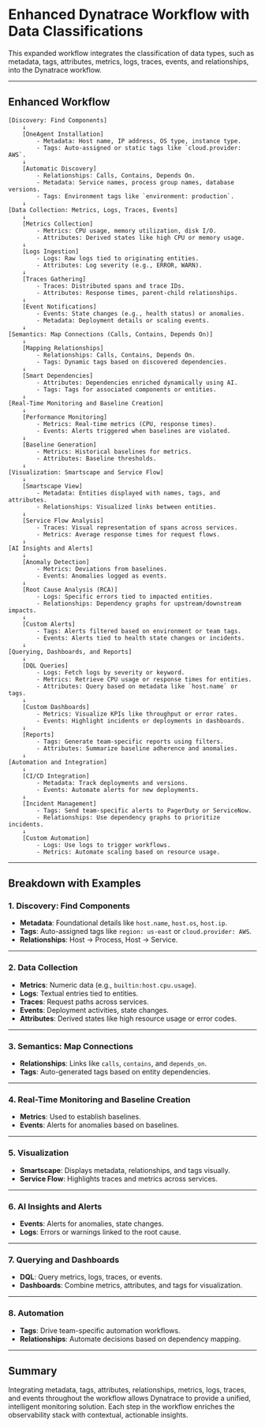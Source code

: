 
# **Enhanced Dynatrace Workflow with Data Classifications**

This expanded workflow integrates the classification of data types, such as metadata, tags, attributes, metrics, logs, traces, events, and relationships, into the Dynatrace workflow.

---

## **Enhanced Workflow**

```
[Discovery: Find Components]
    ↓
    [OneAgent Installation]
        - Metadata: Host name, IP address, OS type, instance type.
        - Tags: Auto-assigned or static tags like `cloud.provider: AWS`.
    ↓
    [Automatic Discovery]
        - Relationships: Calls, Contains, Depends On.
        - Metadata: Service names, process group names, database versions.
        - Tags: Environment tags like `environment: production`.
    ↓
[Data Collection: Metrics, Logs, Traces, Events]
    ↓
    [Metrics Collection]
        - Metrics: CPU usage, memory utilization, disk I/O.
        - Attributes: Derived states like high CPU or memory usage.
    ↓
    [Logs Ingestion]
        - Logs: Raw logs tied to originating entities.
        - Attributes: Log severity (e.g., ERROR, WARN).
    ↓
    [Traces Gathering]
        - Traces: Distributed spans and trace IDs.
        - Attributes: Response times, parent-child relationships.
    ↓
    [Event Notifications]
        - Events: State changes (e.g., health status) or anomalies.
        - Metadata: Deployment details or scaling events.
    ↓
[Semantics: Map Connections (Calls, Contains, Depends On)]
    ↓
    [Mapping Relationships]
        - Relationships: Calls, Contains, Depends On.
        - Tags: Dynamic tags based on discovered dependencies.
    ↓
    [Smart Dependencies]
        - Attributes: Dependencies enriched dynamically using AI.
        - Tags: Tags for associated components or entities.
    ↓
[Real-Time Monitoring and Baseline Creation]
    ↓
    [Performance Monitoring]
        - Metrics: Real-time metrics (CPU, response times).
        - Events: Alerts triggered when baselines are violated.
    ↓
    [Baseline Generation]
        - Metrics: Historical baselines for metrics.
        - Attributes: Baseline thresholds.
    ↓
[Visualization: Smartscape and Service Flow]
    ↓
    [Smartscape View]
        - Metadata: Entities displayed with names, tags, and attributes.
        - Relationships: Visualized links between entities.
    ↓
    [Service Flow Analysis]
        - Traces: Visual representation of spans across services.
        - Metrics: Average response times for request flows.
    ↓
[AI Insights and Alerts]
    ↓
    [Anomaly Detection]
        - Metrics: Deviations from baselines.
        - Events: Anomalies logged as events.
    ↓
    [Root Cause Analysis (RCA)]
        - Logs: Specific errors tied to impacted entities.
        - Relationships: Dependency graphs for upstream/downstream impacts.
    ↓
    [Custom Alerts]
        - Tags: Alerts filtered based on environment or team tags.
        - Events: Alerts tied to health state changes or incidents.
    ↓
[Querying, Dashboards, and Reports]
    ↓
    [DQL Queries]
        - Logs: Fetch logs by severity or keyword.
        - Metrics: Retrieve CPU usage or response times for entities.
        - Attributes: Query based on metadata like `host.name` or tags.
    ↓
    [Custom Dashboards]
        - Metrics: Visualize KPIs like throughput or error rates.
        - Events: Highlight incidents or deployments in dashboards.
    ↓
    [Reports]
        - Tags: Generate team-specific reports using filters.
        - Attributes: Summarize baseline adherence and anomalies.
    ↓
[Automation and Integration]
    ↓
    [CI/CD Integration]
        - Metadata: Track deployments and versions.
        - Events: Automate alerts for new deployments.
    ↓
    [Incident Management]
        - Tags: Send team-specific alerts to PagerDuty or ServiceNow.
        - Relationships: Use dependency graphs to prioritize incidents.
    ↓
    [Custom Automation]
        - Logs: Use logs to trigger workflows.
        - Metrics: Automate scaling based on resource usage.
```

---

## **Breakdown with Examples**

### **1. Discovery: Find Components**
- **Metadata**: Foundational details like `host.name`, `host.os`, `host.ip`.
- **Tags**: Auto-assigned tags like `region: us-east` or `cloud.provider: AWS`.
- **Relationships**: Host → Process, Host → Service.

---

### **2. Data Collection**
- **Metrics**: Numeric data (e.g., `builtin:host.cpu.usage`).
- **Logs**: Textual entries tied to entities.
- **Traces**: Request paths across services.
- **Events**: Deployment activities, state changes.
- **Attributes**: Derived states like high resource usage or error codes.

---

### **3. Semantics: Map Connections**
- **Relationships**: Links like `calls`, `contains`, and `depends_on`.
- **Tags**: Auto-generated tags based on entity dependencies.

---

### **4. Real-Time Monitoring and Baseline Creation**
- **Metrics**: Used to establish baselines.
- **Events**: Alerts for anomalies based on baselines.

---

### **5. Visualization**
- **Smartscape**: Displays metadata, relationships, and tags visually.
- **Service Flow**: Highlights traces and metrics across services.

---

### **6. AI Insights and Alerts**
- **Events**: Alerts for anomalies, state changes.
- **Logs**: Errors or warnings linked to the root cause.

---

### **7. Querying and Dashboards**
- **DQL**: Query metrics, logs, traces, or events.
- **Dashboards**: Combine metrics, attributes, and tags for visualization.

---

### **8. Automation**
- **Tags**: Drive team-specific automation workflows.
- **Relationships**: Automate decisions based on dependency mapping.

---

## **Summary**
Integrating metadata, tags, attributes, relationships, metrics, logs, traces, and events throughout the workflow allows Dynatrace to provide a unified, intelligent monitoring solution. Each step in the workflow enriches the observability stack with contextual, actionable insights.
